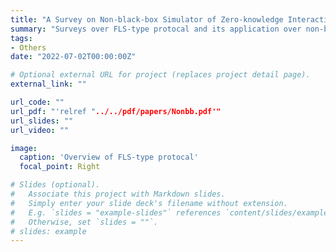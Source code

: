 ```yaml
---
title: "A Survey on Non-black-box Simulator of Zero-knowledge Interactive proofs"
summary: "Surveys over FLS-type protocal and its application over non-black-box simulator in zero-knowledge proof."
tags:
- Others
date: "2022-07-02T00:00:00Z"

# Optional external URL for project (replaces project detail page).
external_link: ""

url_code: ""
url_pdf: "'relref "../../pdf/papers/Nonbb.pdf'"
url_slides: ""
url_video: ""

image:
  caption: 'Overview of FLS-type protocal'
  focal_point: Right

# Slides (optional).
#   Associate this project with Markdown slides.
#   Simply enter your slide deck's filename without extension.
#   E.g. `slides = "example-slides"` references `content/slides/example-slides.md`.
#   Otherwise, set `slides = ""`.
# slides: example
---
```

